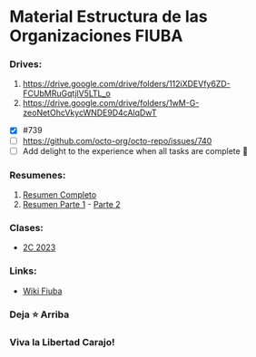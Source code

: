 # Material Estructura de las Organizaciones FIUBA

### Drives:
1. https://drive.google.com/drive/folders/112iXDEVfy6ZD-FCUbMRuGqtjlV5LTL_o
2. https://drive.google.com/drive/folders/1wM-G-zeoNetOhcVkycWNDE9D4cAlqDwT

- [x] #739
- [ ] https://github.com/octo-org/octo-repo/issues/740
- [ ] Add delight to the experience when all tasks are complete :tada:

### Resumenes:
1. [Resumen Completo](https://drive.google.com/file/d/1EUyREbOOqErKHChpCoyluvj3-f18fUKo/view?usp=sharing)
2. [Resumen Parte 1](https://docs.google.com/document/d/1ODRPnxsJx7SRbvtp4rJiuCRI67w6JEmzv3yZS1Kzufc/edit) - [Parte 2](https://docs.google.com/document/d/1woh16-Ey-yjVLFyVuOTLvBM7mblT_HP879l9dV-SJ4U/edit)

### Clases:
* [2C 2023](https://www.youtube.com/playlist?list=PLLJ03vtxpqKjYm_TcLfS4HCoYYAN67X5e)

### Links:
* [Wiki Fiuba](http://wiki.foros-fiuba.com.ar/materias:71:12)

### Deja **⭐** Arriba
### Viva la Libertad Carajo!
